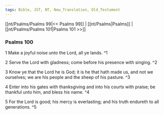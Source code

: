 ```yaml
---
tags: Bible, JST, NT, New_Translation, Old_Testament
---
```


[[nt/Psalms/Psalms 99|<< Psalms 99]] | [[nt/Psalms|Psalms]] | [[nt/Psalms/Psalms 101|Psalms 101 >>]]

### Psalms 100

1 Make a joyful noise unto the Lord, all ye lands.  ^1

2 Serve the Lord with gladness; come before his presence with singing.  ^2

3 Know ye that the Lord he is God; it is he that hath made us, and not we ourselves; we are his people and the sheep of his pasture.  ^3

4 Enter into his gates with thanksgiving and into his courts with praise; be thankful unto him, and bless his name.  ^4

5 For the Lord is good; his mercy is everlasting; and his truth endureth to all generations.  ^5

 
